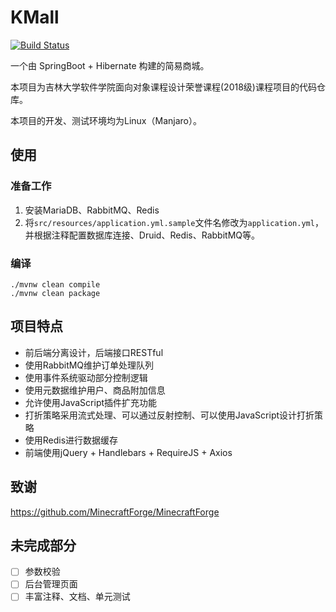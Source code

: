 # KMall

[![Build Status](https://www.travis-ci.com/kaaass/kmall.svg?branch=master)](https://www.travis-ci.com/kaaass/kmall)

一个由 SpringBoot + Hibernate 构建的简易商城。

本项目为吉林大学软件学院面向对象课程设计荣誉课程(2018级)课程项目的代码仓库。

本项目的开发、测试环境均为Linux（Manjaro）。

## 使用

### 准备工作

1. 安装MariaDB、RabbitMQ、Redis
2. 将`src/resources/application.yml.sample`文件名修改为`application.yml`，并根据注释配置数据库连接、Druid、Redis、RabbitMQ等。

### 编译

```shell
./mvnw clean compile
./mvnw clean package
```

## 项目特点

- 前后端分离设计，后端接口RESTful
- 使用RabbitMQ维护订单处理队列
- 使用事件系统驱动部分控制逻辑
- 使用元数据维护用户、商品附加信息
- 允许使用JavaScript插件扩充功能
- 打折策略采用流式处理、可以通过反射控制、可以使用JavaScript设计打折策略
- 使用Redis进行数据缓存
- 前端使用jQuery + Handlebars + RequireJS + Axios

## 致谢

https://github.com/MinecraftForge/MinecraftForge

## 未完成部分

- [ ] 参数校验
- [ ] 后台管理页面
- [ ] 丰富注释、文档、单元测试

